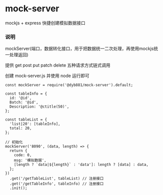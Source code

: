 # mock-server

mockjs + express 快捷创建模拟数据接口

### 说明

mockServer(端口，数据转化接口，用于把数据统一二次处理，再使用mockjs统一处理返回)

提供 get post put patch delete 五种请求方式链式调用

创建 mock-server.js 并使用 node 运行即可

```
const mockServer = require('@dyb881/mock-server').default;

const tableInfo = {
  id: '@id',
  Batch: '@id',
  Description: '@ctitle(50)',
};

const tableList = {
  'list|20': [tableInfo],
  total: 20,
};

// 初始化
mockServer('8090', (data, length) => {
  return {
    code: 0,
    msg: '模拟数据',
    [length ? `data|${length}` : 'data']: length ? [data] : data,
  };
})
  .get('/getTableList', tableList) // 注册接口
  .get('/getTableInfo', tableInfo) // 注册接口
  .init();
```
